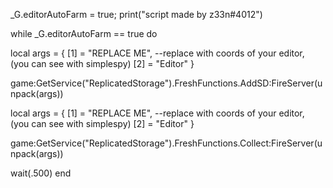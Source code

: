  _G.editorAutoFarm = true;
print("script made by z33n#4012")

while _G.editorAutoFarm == true do

local args = {
    [1] = "REPLACE ME", --replace with coords of your editor, (you can see with simplespy)
    [2] = "Editor"
}

game:GetService("ReplicatedStorage").FreshFunctions.AddSD:FireServer(unpack(args))

local args = {
    [1] = "REPLACE ME", --replace with coords of your editor, (you can see with simplespy)
    [2] = "Editor"
}

game:GetService("ReplicatedStorage").FreshFunctions.Collect:FireServer(unpack(args))


wait(.500)
end 
